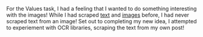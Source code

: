 For the Values task, I had a feeling that I wanted to do something interesting with the images! While I had scraped [text](https://github.com/RyanSamman/BlogWordCloud) and [images](https://github.com/RyanSamman/RedditImageScraper) before, I had never scraped text from an image! Set out to completing my new idea, I attempted to experiement with OCR libraries, scraping the text from my own post!
